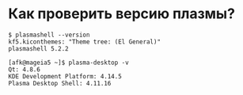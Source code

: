 # Как проверить версию плазмы?

```console
$ plasmashell --version   
kf5.kiconthemes: "Theme tree: (El General)"   
plasmashell 5.2.2
```

```console
[afk@mageia5 ~]$ plasma-desktop -v   
Qt: 4.8.6   
KDE Development Platform: 4.14.5   
Plasma Desktop Shell: 4.11.16
```